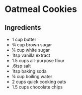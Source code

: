 # Oatmeal Cookies

## Ingredients
- 1 cup butter
- ¾ cup brown sugar
- ¼ cup white sugar
- 1tsp vanilla extract
- 1.5 cups all-purpose flour
- .6tsp salt
- 1tsp baking soda
- ¼ cup boiling water
- 2 cups quick cooking oats
- 1.5 cups chocolate chips